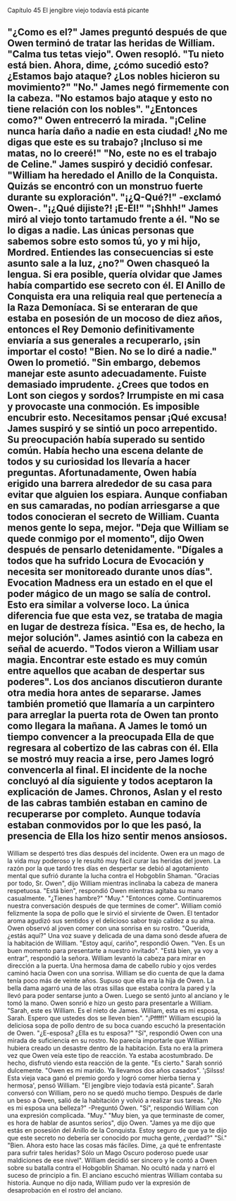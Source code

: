 
Capítulo 45 El jengibre viejo todavía está picante

"¿Como es el?" James preguntó después de que Owen terminó de tratar las heridas de William.
"Calma tus tetas viejo". Owen resopló. "Tu nieto está bien. Ahora, dime, ¿cómo sucedió esto? ¿Estamos bajo ataque? ¿Los nobles hicieron su movimiento?"
"No." James negó firmemente con la cabeza. "No estamos bajo ataque y esto no tiene relación con los nobles".
"¿Entonces como?" Owen entrecerró la mirada. "¡Celine nunca haría daño a nadie en esta ciudad! ¿No me digas que este es su trabajo? ¡Incluso si me matas, no lo creeré!"
"No, este no es el trabajo de Celine." James suspiró y decidió confesar. "William ha heredado el Anillo de la Conquista. Quizás se encontró con un monstruo fuerte durante su exploración".
"¡¿Q-Qué?!" -exclamó Owen-. "¡¿Qué dijiste?! ¡E-Él!"
"¡Shhh!" James miró al viejo tonto tartamudo frente a él. "No se lo digas a nadie. Las únicas personas que sabemos sobre esto somos tú, yo y mi hijo, Mordred. Entiendes las consecuencias si este asunto sale a la luz, ¿no?"
Owen chasqueó la lengua. Si era posible, quería olvidar que James había compartido ese secreto con él. El Anillo de Conquista era una reliquia real que pertenecía a la Raza Demoníaca. Si se enteraran de que estaba en posesión de un mocoso de diez años, entonces el Rey Demonio definitivamente enviaría a sus generales a recuperarlo, ¡sin importar el costo!
"Bien. No se lo diré a nadie." Owen lo prometió. "Sin embargo, debemos manejar este asunto adecuadamente. Fuiste demasiado imprudente. ¿Crees que todos en Lont son ciegos y sordos? Irrumpiste en mi casa y provocaste una conmoción. Es imposible encubrir esto. Necesitamos pensar ¡Qué excusa!
James suspiró y se sintió un poco arrepentido. Su preocupación había superado su sentido común. Había hecho una escena delante de todos y su curiosidad los llevaría a hacer preguntas.
Afortunadamente, Owen había erigido una barrera alrededor de su casa para evitar que alguien los espiara. Aunque confiaban en sus camaradas, no podían arriesgarse a que todos conocieran el secreto de William. Cuanta menos gente lo sepa, mejor.
"Deja que William se quede conmigo por el momento", dijo Owen después de pensarlo detenidamente. "Dígales a todos que ha sufrido Locura de Evocación y necesita ser monitoreado durante unos días".
Evocation Madness era un estado en el que el poder mágico de un mago se salía de control. Esto era similar a volverse loco. La única diferencia fue que esta vez, se trataba de magia en lugar de destreza física.
"Esa es, de hecho, la mejor solución". James asintió con la cabeza en señal de acuerdo. "Todos vieron a William usar magia. Encontrar este estado es muy común entre aquellos que acaban de despertar sus poderes".
Los dos ancianos discutieron durante otra media hora antes de separarse. James también prometió que llamaría a un carpintero para arreglar la puerta rota de Owen tan pronto como llegara la mañana. A James le tomó un tiempo convencer a la preocupada Ella de que regresara al cobertizo de las cabras con él.
Ella se mostró muy reacia a irse, pero James logró convencerla al final. El incidente de la noche concluyó al día siguiente y todos aceptaron la explicación de James.
Chronos, Aslan y el resto de las cabras también estaban en camino de recuperarse por completo. Aunque todavía estaban conmovidos por lo que les pasó, la presencia de Ella los hizo sentir menos ansiosos.
----
William se despertó tres días después del incidente. Owen era un mago de la vida muy poderoso y le resultó muy fácil curar las heridas del joven.
La razón por la que tardó tres días en despertar se debió al agotamiento mental que sufrió durante la lucha contra el Hobgoblin Shaman.
"Gracias por todo, Sr. Owen", dijo William mientras inclinaba la cabeza de manera respetuosa.
"Está bien", respondió Owen mientras agitaba su mano casualmente. "¿Tienes hambre?"
"Muy."
"Entonces come. Continuaremos nuestra conversación después de que termines de comer".
William comió felizmente la sopa de pollo que le sirvió el sirviente de Owen. El tentador aroma agudizó sus sentidos y el delicioso sabor trajo calidez a su alma. Owen observó al joven comer con una sonrisa en su rostro.
"Querida, ¿estás aquí?" Una voz suave y delicada de una dama sonó desde afuera de la habitación de William.
"Estoy aquí, cariño", respondió Owen. "Ven. Es un buen momento para presentarte a nuestro invitado".
"Está bien, ya voy a entrar", respondió la señora.
William levantó la cabeza para mirar en dirección a la puerta. Una hermosa dama de cabello rubio y ojos verdes caminó hacia Owen con una sonrisa. William se dio cuenta de que la dama tenía poco más de veinte años. Supuso que ella era la hija de Owen.
La bella dama agarró una de las otras sillas que estaba contra la pared y la llevó para poder sentarse junto a Owen. Luego se sentó junto al anciano y le tomó la mano.
Owen sonrió e hizo un gesto para presentarle a William. "Sarah, este es William. Es el nieto de James. William, esta es mi esposa, Sarah. Espero que ustedes dos se lleven bien".
"¡Pffff!" William escupió la deliciosa sopa de pollo dentro de su boca cuando escuchó la presentación de Owen. "¿E-esposa? ¿Ella es tu esposa?"
"Sí", respondió Owen con una mirada de suficiencia en su rostro. No parecía importarle que William hubiera creado un desastre dentro de la habitación. Esta no era la primera vez que Owen veía este tipo de reacción. Ya estaba acostumbrado. De hecho, disfrutó viendo esta reacción de la gente.
"Es cierto." Sarah sonrió dulcemente. "Owen es mi marido. Ya llevamos dos años casados".
'¡Silsss! Esta vieja vaca ganó el premio gordo y logró comer hierba tierna y hermosa', pensó William. "El jengibre viejo todavía está picante".
Sarah conversó con William, pero no se quedó mucho tiempo. Después de darle un beso a Owen, salió de la habitación y volvió a realizar sus tareas.
"¿No es mi esposa una belleza?" -Preguntó Owen.
"Sí", respondió William con una expresión complicada. "Muy."
"Muy bien, ya que terminaste de comer, es hora de hablar de asuntos serios", dijo Owen. "James ya me dijo que estás en posesión del Anillo de la Conquista. Estoy seguro de que ya te dijo que este secreto no debería ser conocido por mucha gente, ¿verdad?"
"Sí."
"Bien. Ahora esto hace las cosas más fáciles. Dime, ¿a qué te enfrentaste para sufrir tales heridas? Sólo un Mago Oscuro poderoso puede usar maldiciones de ese nivel".
William decidió ser sincero y le contó a Owen sobre su batalla contra el Hobgoblin Shaman. No ocultó nada y narró el suceso de principio a fin. El anciano escuchó mientras William contaba su historia. Aunque no dijo nada, William pudo ver la expresión de desaprobación en el rostro del anciano.
